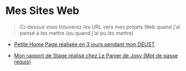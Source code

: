 # Mes Sites Web
> Ci-dessus vous trouverez les URL vers mes projets Web quand j'ai pensé à les mettre (ou quand j'ai pu les mettre)

 - [Petite Home Page réalisée en 3 jours pendant mon DEUST](https://jean-baradat.github.io/Jean-Baradat-S4-UE234/)
   
 - [Mon rapport de Stage réalisé chez Le Panier de Josy (Mot de passe requis)](https://rapport-jean-baradat.webflow.io/)
